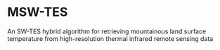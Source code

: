 # MSW-TES
An SW-TES hybrid algorithm for retrieving mountainous land surface temperature from high-resolution thermal infrared remote sensing data
